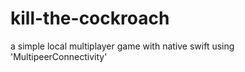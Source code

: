 # kill-the-cockroach
a simple local multiplayer game with native swift using 'MultipeerConnectivity'
